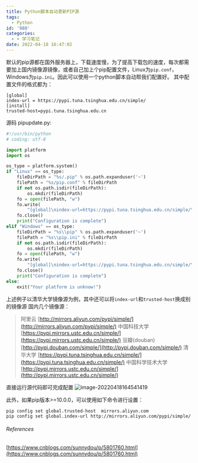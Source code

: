 ```yaml
---
title: Python脚本自动更新PIP源
tags:
  - Python
id: '980'
categories:
  - - 学习笔记
date: 2022-04-18 16:47:02
---
```


默认的pip源都在国外服务器上，下载速度慢，为了提高下载包的速度，每次都需要加上国内镜像源镜像，或者自己加上个pip配置文件，Linux为`pip.conf`，Windows为`pip.ini`。因此可以使用一个python脚本自动帮我们配置好。 其中配置文件的格式都为：

```
[global]
index-url = https://pypi.tuna.tsinghua.edu.cn/simple/
[install]
trusted-host=pypi.tuna.tsinghua.edu.cn
```

源码 pipupdate.py:
<!-- more -->
```python
#!/usr/bin/python
# coding: utf-8

import platform
import os

os_type = platform.system()
if "Linux" == os_type:
    fileDirPath = "%s/.pip" % os.path.expanduser('~')
    filePath = "%s/pip.conf" % fileDirPath
    if not os.path.isdir(fileDirPath):
        os.mkdir(fileDirPath)
    fo = open(filePath, "w")
    fo.write(
        "[global]\nindex-url=https://pypi.tuna.tsinghua.edu.cn/simple/\n[install]\ntrusted-host=pypi.tuna.tsinghua.edu.cn\n")
    fo.close()
    print("Configuration is complete")
elif "Windows" == os_type:
    fileDirPath = "%s\\pip" % os.path.expanduser('~')
    filePath = "%s\\pip.ini" % fileDirPath
    if not os.path.isdir(fileDirPath):
        os.mkdir(fileDirPath)
    fo = open(filePath, "w")
    fo.write(
        "[global]\nindex-url=https://pypi.tuna.tsinghua.edu.cn/simple/\n[install]\ntrusted-host=pypi.tuna.tsinghua.edu.cn\n")
    fo.close()
    print("Configuration is complete")
else:
    exit("Your platform is unknow!")
```

上述例子以清华大学镜像源为例，其中还可以将`index-url`和`trusted-host`换成别的镜像源 国内几个镜像源：

> 阿里云 [http://mirrors.aliyun.com/pypi/simple/](http://mirrors.aliyun.com/pypi/simple/) 中国科技大学 [https://pypi.mirrors.ustc.edu.cn/simple/](https://pypi.mirrors.ustc.edu.cn/simple/) 豆瓣(douban) [http://pypi.douban.com/simple/](http://pypi.douban.com/simple/) 清华大学 [https://pypi.tuna.tsinghua.edu.cn/simple/](https://pypi.tuna.tsinghua.edu.cn/simple/) 中国科学技术大学 [http://pypi.mirrors.ustc.edu.cn/simple/](http://pypi.mirrors.ustc.edu.cn/simple/)

直接运行源代码即可完成配置 ![image-20220418164541419](https://redamancy9189.oss-cn-beijing.aliyuncs.com/%E4%B8%AA%E4%BA%BA%E5%9B%BE%E5%BA%8A/image-20220418164541419.png)

此外，如果pip版本>=10.0.0，可以使用如下命令进行设置：

```
pip config set global.trusted-host  mirrors.aliyun.com
pip config set global.index-url http://mirrors.aliyun.com/pypi/simple/
```

###### References

[https://www.cnblogs.com/sunnydou/p/5801760.html](https://www.cnblogs.com/sunnydou/p/5801760.html)